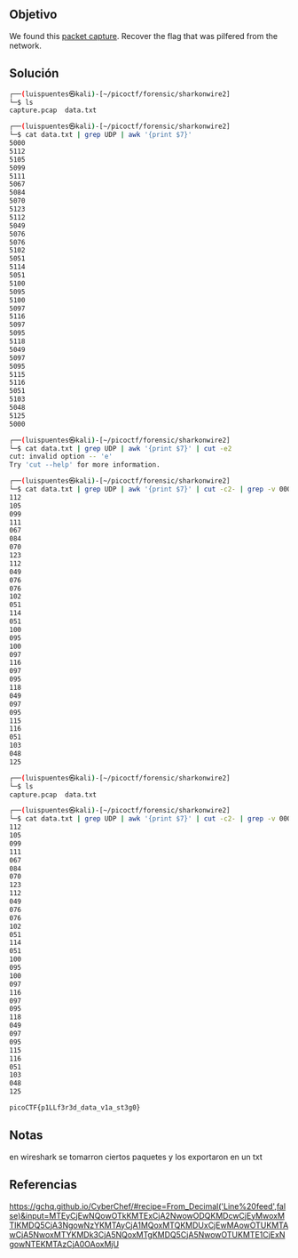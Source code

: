 ## Objetivo 
We found this [packet capture](https://jupiter.challenges.picoctf.org/static/b506393b6f9d53b94011df000c534759/capture.pcap). Recover the flag that was pilfered from the network.

## Solución
```bash
┌──(luispuentes㉿kali)-[~/picoctf/forensic/sharkonwire2]
└─$ ls
capture.pcap  data.txt

┌──(luispuentes㉿kali)-[~/picoctf/forensic/sharkonwire2]
└─$ cat data.txt | grep UDP | awk '{print $7}'
5000
5112
5105
5099
5111
5067
5084
5070
5123
5112
5049
5076
5076
5102
5051
5114
5051
5100
5095
5100
5097
5116
5097
5095
5118
5049
5097
5095
5115
5116
5051
5103
5048
5125
5000

┌──(luispuentes㉿kali)-[~/picoctf/forensic/sharkonwire2]
└─$ cat data.txt | grep UDP | awk '{print $7}' | cut -e2
cut: invalid option -- 'e'
Try 'cut --help' for more information.

┌──(luispuentes㉿kali)-[~/picoctf/forensic/sharkonwire2]
└─$ cat data.txt | grep UDP | awk '{print $7}' | cut -c2- | grep -v 000
112
105
099
111
067
084
070
123
112
049
076
076
102
051
114
051
100
095
100
097
116
097
095
118
049
097
095
115
116
051
103
048
125

┌──(luispuentes㉿kali)-[~/picoctf/forensic/sharkonwire2]
└─$ ls                                                                                                                                                                 
capture.pcap  data.txt

┌──(luispuentes㉿kali)-[~/picoctf/forensic/sharkonwire2]
└─$ cat data.txt | grep UDP | awk '{print $7}' | cut -c2- | grep -v 000                                                                                                
112
105
099
111
067
084
070
123
112
049
076
076
102
051
114
051
100
095
100
097
116
097
095
118
049
097
095
115
116
051
103
048
125

picoCTF{p1LLf3r3d_data_v1a_st3g0}

```


## Notas
en wireshark se tomarron ciertos paquetes y los exportaron en un txt

## Referencias
https://gchq.github.io/CyberChef/#recipe=From_Decimal('Line%20feed',false)&input=MTEyCjEwNQowOTkKMTExCjA2NwowODQKMDcwCjEyMwoxMTIKMDQ5CjA3NgowNzYKMTAyCjA1MQoxMTQKMDUxCjEwMAowOTUKMTAwCjA5NwoxMTYKMDk3CjA5NQoxMTgKMDQ5CjA5NwowOTUKMTE1CjExNgowNTEKMTAzCjA0OAoxMjU